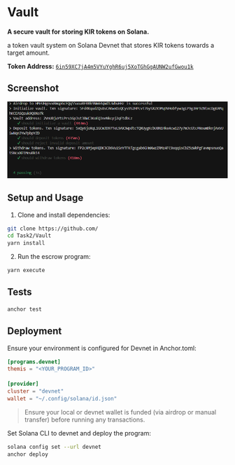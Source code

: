 # Vault

**A secure vault for storing KIR tokens on Solana.**

a token vault system on Solana Devnet that stores KIR tokens towards a target amount. 


**Token Address:** [`6in59XC7jA4m5VYuYghR6uj5XoTGhGgAUNW2ufGwou1k`](https://solscan.io/token/6in59XC7jA4m5VYuYghR6uj5XoTGhGgAUNW2ufGwou1k?cluster=devnet)


## Screenshot

![Vault Screenshot](Screenshot.png)



## Setup and Usage

1. Clone and install dependencies:

```bash
git clone https://github.com/
cd Task2/Vault
yarn install
```

2. Run the escrow program:

```bash
yarn execute
```

## Tests

```bash
anchor test
```

## Deployment

Ensure your environment is configured for Devnet in Anchor.toml:

```toml
[programs.devnet]
themis = "<YOUR_PROGRAM_ID>"

[provider]
cluster = "devnet"
wallet = "~/.config/solana/id.json"
```

> Ensure your local or devnet wallet is funded (via airdrop or manual transfer) before running any transactions.

Set Solana CLI to devnet and deploy the program:

```bash
solana config set --url devnet
anchor deploy
```




